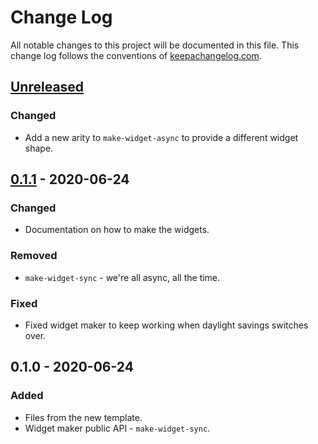 # Change Log
All notable changes to this project will be documented in this file. This change log follows the conventions of [keepachangelog.com](http://keepachangelog.com/).

## [Unreleased]
### Changed
- Add a new arity to `make-widget-async` to provide a different widget shape.

## [0.1.1] - 2020-06-24
### Changed
- Documentation on how to make the widgets.

### Removed
- `make-widget-sync` - we're all async, all the time.

### Fixed
- Fixed widget maker to keep working when daylight savings switches over.

## 0.1.0 - 2020-06-24
### Added
- Files from the new template.
- Widget maker public API - `make-widget-sync`.

[Unreleased]: https://github.com/your-name/datascript_estudo/compare/0.1.1...HEAD
[0.1.1]: https://github.com/your-name/datascript_estudo/compare/0.1.0...0.1.1
